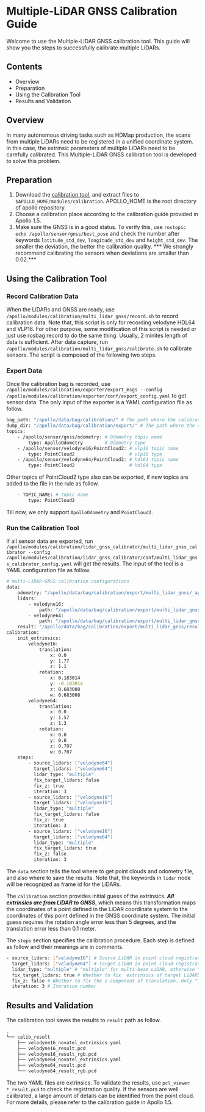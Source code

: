 # Multiple-LiDAR GNSS Calibration Guide

Welcome to use the Multiple-LiDAR GNSS calibration tool. This guide will show you the steps to successfully calibrate multiple LiDARs.

## Contents

- Overview
- Preparation
- Using the Calibration Tool
- Results and Validation

## Overview
In many autonomous driving tasks such as HDMap production, the scans from multiple LiDARs need to be registered in a unified coordinate system. In this case, the extrinsic parameters of multiple LiDARs need to be carefully calibrated. This Multiple-LiDAR GNSS calibration tool is developed to solve this problem.

## Preparation

1. Download the [calibration tool](https://github.com/ApolloAuto/apollo/releases/download/v2.5.0/multi_lidar_gnss_calibrator_and_doc.zip), and extract files to `$APOLLO_HOME/modules/calibration`. APOLLO_HOME is the root directory of apollo repository.
2. Choose a calibration place according to the calibration guide provided in Apollo 1.5.
3. Make sure the GNSS is in a good status. To verify this, use `rostopic echo /apollo/sensor/gnss/best_pose` and check the number after keywords `latitude_std_dev`, `longitude_std_dev` and `height_std_dev`. The smaller the deviation, the better the calibration quality. *** We strongly recommend calibrating the sensors when deviations are smaller than 0.02.*** 

## Using the Calibration Tool

### Record Calibration Data

When the LiDARs and GNSS are ready, use `/apollo/modules/calibration/multi_lidar_gnss/record.sh` to record calibration data. Note that, this script is only for recording  velodyne HDL64 and VLP16. For other purpose, some modification of this script is needed or just use rosbag record to do the same thing. Usually, 2 minites length of data is sufficient. After data capture, run `/apollo/modules/calibration/multi_lidar_gnss/calibrate.sh` to calibrate sensors. The script is composed of the following two steps.

### Export Data

Once the calibration bag is recorded, use `/apollo/modules/calibration/exporter/export_msgs --config /apollo/modules/calibration/exporter/conf/export_config.yaml` to get sensor data. The only input of the exporter is a YAML configuration file as follow.

```bash
bag_path: "/apollo/data/bag/calibration/" # The path where the calibration bag is placed.
dump_dir: "/apollo/data/bag/calibration/export/" # The path where the sensor data will be placed using exporter
topics:
    - /apollo/sensor/gnss/odometry: # Odometry topic name
        type: ApolloOdometry        # Odometry type
    - /apollo/sensor/velodyne16/PointCloud2: # vlp16 topic name
        type: PointCloud2                    # vlp16 type
    - /apollo/sensor/velodyne64/PointCloud2: # hdl64 topic name
        type: PointCloud2                    # hdl64 type
```
Other topics of PointCloud2 type also can be exported, if new topics are added to the file in the rule as follow.
```bash
    - TOPIC_NAME: # topic name
        type: PointCloud2
```
Till now, we only support `ApolloOdometry` and `PointCloud2`.  

### Run the Calibration Tool
If all sensor data are exported, run `/apollo/modules/calibration/lidar_gnss_calibrator/multi_lidar_gnss_calibrator --config /apollo/modules/calibration/lidar_gnss_calibrator/conf/multi_lidar_gnss_calibrator_config.yaml` will get the results. The input of the tool is a YAML configuration file as follow.
```bash
# multi-LiDAR-GNSS calibration configurations
data:
    odometry: "/apollo/data/bag/calibration/export/multi_lidar_gnss/_apollo_sensor_gnss_odometry/odometry"
    lidars: 
        - velodyne16: 
            path: "/apollo/data/bag/calibration/export/multi_lidar_gnss/_apollo_sensor_velodyne16_PointCloud2/"
        - velodyne64: 
            path: "/apollo/data/bag/calibration/export/multi_lidar_gnss/_apollo_sensor_velodyne64_PointCloud2/"
    result: "/apollo/data/bag/calibration/export/multi_lidar_gnss/result/"
calibration:
    init_extrinsics:
        velodyne16:
            translation:    
                x: 0.0
                y: 1.77 
                z: 1.1
            rotation:
                x: 0.183014 
                y: -0.183014 
                z: 0.683008 
                w: 0.683008
        velodyne64:
            translation:    
                x: 0.0
                y: 1.57
                z: 1.3
            rotation:
                x: 0.0
                y: 0.0
                z: 0.707
                w: 0.707
    steps: 
        - source_lidars: ["velodyne64"]
          target_lidars: ["velodyne64"]
          lidar_type: "multiple"
          fix_target_lidars: false
          fix_z: true
          iteration: 3
        - source_lidars: ["velodyne16"]
          target_lidars: ["velodyne16"]
          lidar_type: "multiple"
          fix_target_lidars: false
          fix_z: true
          iteration: 3
        - source_lidars: ["velodyne16"]
          target_lidars: ["velodyne64"]
          lidar_type: "multiple"
          fix_target_lidars: true
          fix_z: false
          iteration: 3
```
    
The `data` section tells the tool where to get point clouds and odometry file, and also where to save the results. Note that, the keywords in `lidar` node will be recognized as frame id for the LiDARs. 

The `calibration` section provides initial guess of the extrinsics. ***All extrinsics are from LiDAR to GNSS***, which means this transformation maps the coordinates of a point defined in the LiDAR coordinate system to the coordinates of this point defined in the GNSS coordinate system. The initial guess requires the rotation angle error less than 5 degrees, and the translation error less than 0.1 meter.

The `steps` section specifies the calibration procedure. Each step is defined as follow and their meanings are in comments.
```bash
- source_lidars: ["velodyne16"] # Source LiDAR in point cloud registration.
  target_lidars: ["velodyne64"] # Target LiDAR in point cloud registration.
  lidar_type: "multiple" # "multiple" for multi-beam LiDAR, otherwise "single"
  fix_target_lidars: true # Whether to fix  extrinsics of target LiDARS. Only "true" when align different LiDARs.
  fix_z: false # Whether to fix the z component of translation. Only "false" when align different LiDARs.
  iteration: 3 # Iteration number
```
## Results and Validation

The calibration tool saves the results to `result` path as follow.
```bash
.
└── calib_result
    ├── velodyne16_novatel_extrinsics.yaml
    ├── velodyne16_result.pcd
    ├── velodyne16_result_rgb.pcd
    ├── velodyne64_novatel_extrinsics.yaml
    ├── velodyne64_result.pcd
    └── velodyne64_result_rgb.pcd
```
The two YAML files are extrinsics. To validate the results, use `pcl_viewer *_result.pcd` to check the registration quality. If the sensors are well calibrated, a large amount of details can be identified from the point cloud. For more details, please refer to the calibration guide in Apollo 1.5. 
